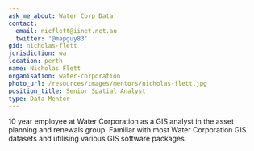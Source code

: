 ```yaml
---
ask_me_about: Water Corp Data
contact:
  email: nicflett@iinet.net.au
  twitter: '@mapguy83'
gid: nicholas-flett
jurisdiction: wa
location: perth
name: Nicholas Flett
organisation: water-corporation
photo_url: /resources/images/mentors/nicholas-flett.jpg
position_title: Senior Spatial Analyst
type: Data Mentor
---
```


10 year employee at Water Corporation as a GIS analyst in the asset planning and renewals group. Familiar with most Water Corporation GIS datasets and utilising various GIS software packages.